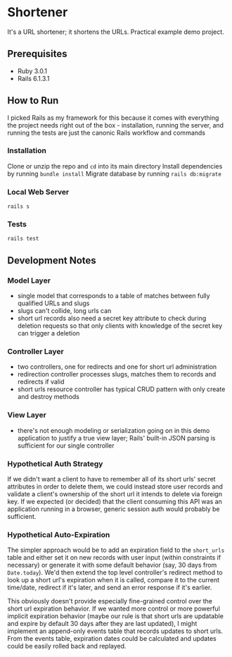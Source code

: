 
# Shortener
It's a URL shortener; it shortens the URLs. Practical example demo project.

## Prerequisites
* Ruby 3.0.1
* Rails 6.1.3.1

## How to Run
I picked Rails as my framework for this because it comes with everything the project needs right out of the box - installation, running the server, and running the tests are just the canonic Rails workflow and commands

### Installation
Clone or unzip the repo and `cd` into its main directory
Install dependencies by running `bundle install`
Migrate database by running `rails db:migrate`

### Local Web Server
`rails s`

### Tests
`rails test`

## Development Notes
### Model Layer
- single model that corresponds to a table of matches between fully qualified URLs and slugs
- slugs can't collide, long urls can
- short url records also need a secret key attribute to check during deletion requests so that only clients with knowledge of the secret key can trigger a deletion

### Controller Layer
- two controllers, one for redirects and one for short url administration
- redirection controller processes slugs, matches them to records and redirects if valid
- short urls resource controller has typical CRUD pattern with only create and destroy methods

### View Layer
- there's not enough modeling or serialization going on in this demo application to justify a true view layer; Rails' built-in JSON parsing is sufficient for our single controller

### Hypothetical Auth Strategy
If we didn't want a client to have to remember all of its short urls' secret attributes in order to delete them, we could instead store user records and validate a client's ownership of the short url it intends to delete via foreign key. If we expected (or decided) that the client consuming this API was an application running in a browser, generic session auth would probably be sufficient.

### Hypothetical Auto-Expiration
The simpler approach would be to add an expiration field to the `short_urls` table and either set it on new records with user input (within constraints if necessary) or generate it with some default behavior (say, 30 days from `Date.today`). We'd then extend the top level controller's redirect method to look up a short url's expiration when it is called, compare it to the current time/date, redirect if it's later, and send an error response if it's earlier.

This obviously doesn't provide especially fine-grained control over the short url expiration behavior. If we wanted more control or more powerful implicit expiration behavior (maybe our rule is that short urls are updatable and expire by default 30 days after they are last updated), I might implement an append-only events table that records updates to short urls. From the events table, expiration dates could be calculated and updates could be easily rolled back and replayed.
